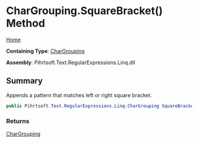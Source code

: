# CharGrouping\.SquareBracket\(\) Method

[Home](../../../../../../README.md)

**Containing Type**: [CharGrouping](../README.md)

**Assembly**: Pihrtsoft\.Text\.RegularExpressions\.Linq\.dll

## Summary

Appends a pattern that matches left or right square bracket\.

```csharp
public Pihrtsoft.Text.RegularExpressions.Linq.CharGrouping SquareBracket()
```

### Returns

[CharGrouping](../README.md)


